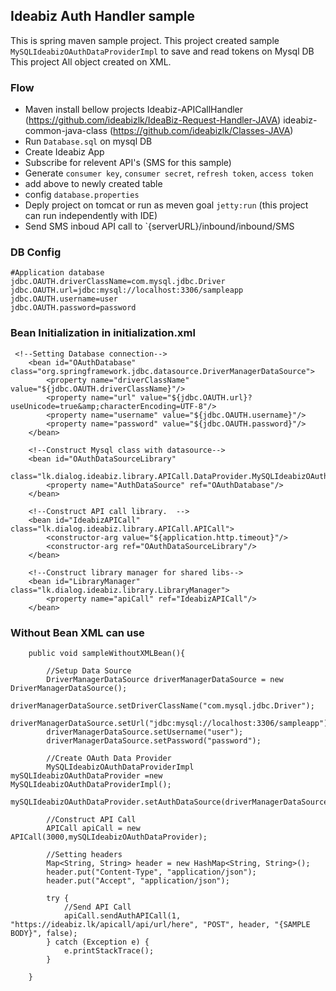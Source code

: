 ## Ideabiz Auth Handler sample 

This is spring maven sample project. This project created sample  `MySQLIdeabizOAuthDataProviderImpl` to save and read tokens on Mysql DB
This project All object created on XML. 

### Flow
* Maven install bellow projects
	Ideabiz-APICallHandler (https://github.com/ideabizlk/IdeaBiz-Request-Handler-JAVA)
	ideabiz-common-java-class (https://github.com/ideabizlk/Classes-JAVA)
* Run `Database.sql` on mysql DB
* Create Ideabiz App
* Subscribe for relevent API's (SMS for this sample)
* Generate `consumer key`, `consumer secret`, `refresh token`, `access token` 
* add above to newly created table
* config `database.properties`
* Deply project on tomcat or run as meven goal `jetty:run` (this project can run independently with IDE)
* Send SMS inboud API call to `{serverURL}/inbound/inbound/SMS

	
### DB Config
```
#Application database
jdbc.OAUTH.driverClassName=com.mysql.jdbc.Driver
jdbc.OAUTH.url=jdbc:mysql://localhost:3306/sampleapp
jdbc.OAUTH.username=user
jdbc.OAUTH.password=password
```

### Bean Initialization in initialization.xml

```
 <!--Setting Database connection-->
    <bean id="OAuthDatabase" class="org.springframework.jdbc.datasource.DriverManagerDataSource">
        <property name="driverClassName" value="${jdbc.OAUTH.driverClassName}"/>
        <property name="url" value="${jdbc.OAUTH.url}?useUnicode=true&amp;characterEncoding=UTF-8"/>
        <property name="username" value="${jdbc.OAUTH.username}"/>
        <property name="password" value="${jdbc.OAUTH.password}"/>
    </bean>

    <!--Construct Mysql class with datasource-->
    <bean id="OAuthDataSourceLibrary"
          class="lk.dialog.ideabiz.library.APICall.DataProvider.MySQLIdeabizOAuthDataProviderImpl">
        <property name="AuthDataSource" ref="OAuthDatabase"/>
    </bean>

    <!--Construct API call library.  -->
    <bean id="IdeabizAPICall" class="lk.dialog.ideabiz.library.APICall.APICall">
        <constructor-arg value="${application.http.timeout}"/>
        <constructor-arg ref="OAuthDataSourceLibrary"/>
    </bean>

    <!--Construct library manager for shared libs-->
    <bean id="LibraryManager" class="lk.dialog.ideabiz.library.LibraryManager">
        <property name="apiCall" ref="IdeabizAPICall"/>
    </bean>
```

### Without Bean XML can use

```
    public void sampleWithoutXMLBean(){
	
		//Setup Data Source
        DriverManagerDataSource driverManagerDataSource = new DriverManagerDataSource();
        driverManagerDataSource.setDriverClassName("com.mysql.jdbc.Driver");
        driverManagerDataSource.setUrl("jdbc:mysql://localhost:3306/sampleapp");
        driverManagerDataSource.setUsername("user");
        driverManagerDataSource.setPassword("password");

		//Create OAuth Data Provider
        MySQLIdeabizOAuthDataProviderImpl mySQLIdeabizOAuthDataProvider =new MySQLIdeabizOAuthDataProviderImpl();
        mySQLIdeabizOAuthDataProvider.setAuthDataSource(driverManagerDataSource);

		//Construct API Call
        APICall apiCall = new APICall(3000,mySQLIdeabizOAuthDataProvider);
		
		//Setting headers
		Map<String, String> header = new HashMap<String, String>();
		header.put("Content-Type", "application/json");
		header.put("Accept", "application/json");
		
		try {
			//Send API Call
			apiCall.sendAuthAPICall(1, "https://ideabiz.lk/apicall/api/url/here", "POST", header, "{SAMPLE BODY}", false);
		} catch (Exception e) {
			e.printStackTrace();
		}

    }
```